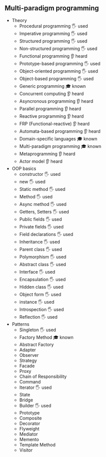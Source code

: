## Multi-paradigm programming

- Theory
  - Procedural programming 🖐️ used
  - Imperative programming 🖐️ used
  - Structured programming 🖐️ used
  - Non-structured programming 🖐️ used
  - Functional programming 👂 heard
  - Prototype-based programming 🖐️ used
  - Object-oriented programming 🖐️ used
  - Object-based programming 🖐️ used
  - Generic programming 🎓 known
  - Concurrent computing 👂 heard
  - Asyncronous programming 👂 heard
  - Parallel programming 👂 heard
  - Reactive programming 👂 heard
  - FRP (Functional-reactive) 👂 heard
  - Automata-based programming 👂 heard
  - Domain-specific languages 🎓 known
  - Multi-paradigm programming 🎓 known
  - Metaprogramming 👂 heard
  - Actor model 👂 heard
- OOP basics
  - constructor 🖐️ used
  - new 🖐️ used
  - Static method 🖐️ used
  - Method 🖐️ used
  - Async method 🖐️ used
  - Getters, Setters 🖐️ used
  - Public fields 🖐️ used
  - Private fields 🖐️ used
  - Field declarations 🖐️ used
  - Inheritance 🖐️ used
  - Parent class 🖐️ used
  - Polymorphism 🖐️ used
  - Abstract class 🖐️ used
  - Interface 🖐️ used
  - Encapsulation 🖐️ used
  - Hidden class 🖐️ used
  - Object form 🖐️ used
  - instance 🖐️ used
  - Introspection 🖐️ used
  - Reflection 🖐️ used
- Patterns
  - Singleton 🖐️ used
  - Factory Method 🎓 known
  - Abstract Factory
  - Adapter
  - Observer
  - Strategy
  - Facade
  - Proxy 
  - Chain of Responsibility
  - Command
  - Iterator 🖐️ used
  - State
  - Bridge
  - Builder 🖐️ used
  - Prototype
  - Composite
  - Decorator
  - Flyweight
  - Mediator
  - Memento
  - Template Method
  - Visitor
